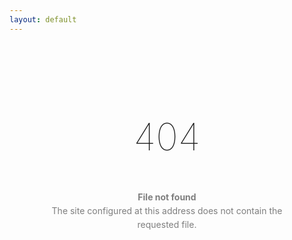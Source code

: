 ```yaml
---
layout: default
---
```


<article style="min-height:70vh;position:relative;padding:30px 45px;">
  <div style="margin:50px auto 40px auto;text-align: center;">
    <h1 style="font-size:60px;font-weight:100;margin-bottom:50px">404</h1>
    <p style="margin:20px 0;line-height:1.6;color:rgba(0, 0, 0, 0.5);">
      <strong>File not found</strong><br/>
      The site configured at this address does not contain the requested file.<br/>
    </p>
  </div>
</article>
